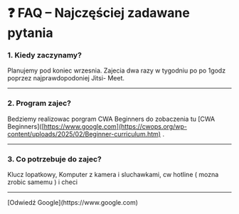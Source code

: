 # ❓ FAQ – Najczęściej zadawane pytania

### 1. Kiedy zaczynamy?
Planujemy pod koniec wrzesnia. Zajecia dwa razy w tygodniu po po 1godz poprzez najprawdopodoniej Jitsi- Meet.

---

### 2. Program zajec?
Bedziemy realizowac porgram CWA Beginners do zobaczenia tu [CWA Beginners]([https://www.google.com](https://cwops.org/wp-content/uploads/2025/02/Beginner-curriculum.htm) .

---

### 3. Co potrzebuje do zajec?
Klucz lopatkowy, Komputer z kamera i sluchawkami, cw hotline ( mozna zrobic samemu ) i checi

---

<!-- Dodaj więcej pytań i odpowiedzi poniżej --> [Odwiedź Google](https://www.google.com)
